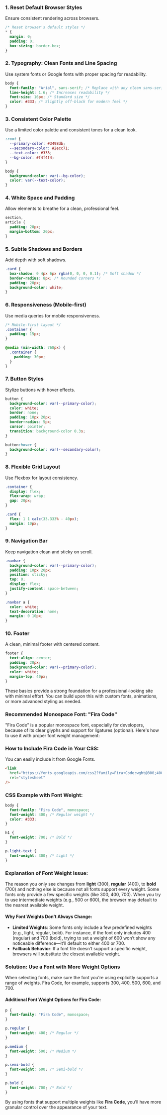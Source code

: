 ### 1. **Reset Default Browser Styles**

Ensure consistent rendering across browsers.

```css
/* Reset browser's default styles */
* {
  margin: 0;
  padding: 0;
  box-sizing: border-box;
}
```

### 2. **Typography: Clean Fonts and Line Spacing**

Use system fonts or Google fonts with proper spacing for readability.

```css
body {
  font-family: "Arial", sans-serif; /* Replace with any clean sans-serif */
  line-height: 1.6; /* Increases readability */
  font-size: 16px; /* Standard size */
  color: #333; /* Slightly off-black for modern feel */
}
```

### 3. **Consistent Color Palette**

Use a limited color palette and consistent tones for a clean look.

```css
:root {
  --primary-color: #3498db;
  --secondary-color: #2ecc71;
  --text-color: #333;
  --bg-color: #f4f4f4;
}

body {
  background-color: var(--bg-color);
  color: var(--text-color);
}
```

### 4. **White Space and Padding**

Allow elements to breathe for a clean, professional feel.

```css
section,
article {
  padding: 20px;
  margin-bottom: 20px;
}
```

### 5. **Subtle Shadows and Borders**

Add depth with soft shadows.

```css
.card {
  box-shadow: 0 4px 6px rgba(0, 0, 0, 0.1); /* Soft shadow */
  border-radius: 8px; /* Rounded corners */
  padding: 20px;
  background-color: white;
}
```

### 6. **Responsiveness (Mobile-first)**

Use media queries for mobile responsiveness.

```css
/* Mobile-first layout */
.container {
  padding: 15px;
}

@media (min-width: 768px) {
  .container {
    padding: 30px;
  }
}
```

### 7. **Button Styles**

Stylize buttons with hover effects.

```css
button {
  background-color: var(--primary-color);
  color: white;
  border: none;
  padding: 10px 20px;
  border-radius: 5px;
  cursor: pointer;
  transition: background-color 0.3s;
}

button:hover {
  background-color: var(--secondary-color);
}
```

### 8. **Flexible Grid Layout**

Use Flexbox for layout consistency.

```css
.container {
  display: flex;
  flex-wrap: wrap;
  gap: 20px;
}

.card {
  flex: 1 1 calc(33.333% - 40px);
  margin: 10px;
}
```

### 9. **Navigation Bar**

Keep navigation clean and sticky on scroll.

```css
.navbar {
  background-color: var(--primary-color);
  padding: 10px 20px;
  position: sticky;
  top: 0;
  display: flex;
  justify-content: space-between;
}

.navbar a {
  color: white;
  text-decoration: none;
  margin: 0 10px;
}
```

### 10. **Footer**

A clean, minimal footer with centered content.

```css
footer {
  text-align: center;
  padding: 20px;
  background-color: var(--primary-color);
  color: white;
  margin-top: 40px;
}
```

These basics provide a strong foundation for a professional-looking site with minimal effort. You can build upon this with custom fonts, animations, or more advanced styling as needed.

### Recommended Monospace Font: **"Fira Code"**

"Fira Code" is a popular monospace font, especially for developers, because of its clear glyphs and support for ligatures (optional). Here's how to use it with proper font weight management:

### How to Include Fira Code in Your CSS:

You can easily include it from Google Fonts.

```html
<link
  href="https://fonts.googleapis.com/css2?family=Fira+Code:wght@300;400;500;600;700&display=swap"
  rel="stylesheet"
/>
```

### CSS Example with Font Weight:

```css
body {
  font-family: "Fira Code", monospace;
  font-weight: 400; /* Regular weight */
  color: #333;
}

h1 {
  font-weight: 700; /* Bold */
}

p.light-text {
  font-weight: 300; /* Light */
}
```

### Explanation of Font Weight Issue:

The reason you only see changes from **light** (300), **regular** (400), to **bold** (700) and nothing else is because not all fonts support every weight. Some fonts only provide a few specific weights (like 300, 400, 700). When you try to use intermediate weights (e.g., 500 or 600), the browser may default to the nearest available weight.

#### Why Font Weights Don't Always Change:

- **Limited Weights**: Some fonts only include a few predefined weights (e.g., light, regular, bold). For instance, if the font only includes 400 (regular) and 700 (bold), trying to set a weight of 600 won’t show any noticeable difference—it’ll default to either 400 or 700.
- **Fallback Behavior**: If a font file doesn’t support a specific weight, browsers will substitute the closest available weight.

### Solution: Use a Font with More Weight Options

When selecting fonts, make sure the font you're using explicitly supports a range of weights. Fira Code, for example, supports 300, 400, 500, 600, and 700.

#### Additional Font Weight Options for Fira Code:

```css
p {
  font-family: "Fira Code", monospace;
}

p.regular {
  font-weight: 400; /* Regular */
}

p.medium {
  font-weight: 500; /* Medium */
}

p.semi-bold {
  font-weight: 600; /* Semi-bold */
}

p.bold {
  font-weight: 700; /* Bold */
}
```

By using fonts that support multiple weights like **Fira Code**, you’ll have more granular control over the appearance of your text.
